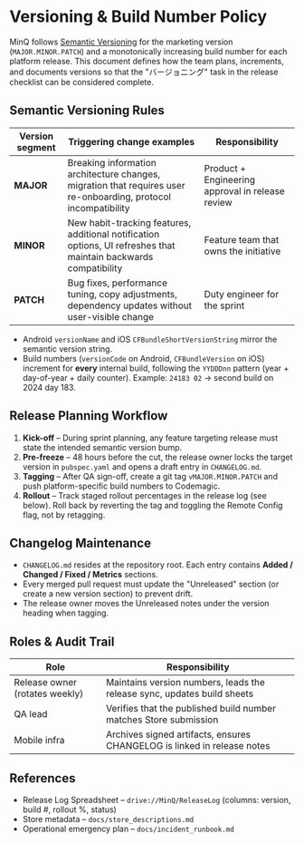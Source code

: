 # Versioning & Build Number Policy

MinQ follows [Semantic Versioning](https://semver.org) for the marketing version (`MAJOR.MINOR.PATCH`) and a monotonically
increasing build number for each platform release. This document defines how the team plans, increments, and documents
versions so that the "バージョニング" task in the release checklist can be considered complete.

## Semantic Versioning Rules

| Version segment | Triggering change examples | Responsibility |
| --- | --- | --- |
| **MAJOR** | Breaking information architecture changes, migration that requires user re-onboarding, protocol incompatibility | Product + Engineering approval in release review |
| **MINOR** | New habit-tracking features, additional notification options, UI refreshes that maintain backwards compatibility | Feature team that owns the initiative |
| **PATCH** | Bug fixes, performance tuning, copy adjustments, dependency updates without user-visible change | Duty engineer for the sprint |

* Android `versionName` and iOS `CFBundleShortVersionString` mirror the semantic version string.
* Build numbers (`versionCode` on Android, `CFBundleVersion` on iOS) increment for **every** internal build, following the
  `YYDDDnn` pattern (year + day-of-year + daily counter). Example: `24183 02` → second build on 2024 day 183.

## Release Planning Workflow

1. **Kick-off** – During sprint planning, any feature targeting release must state the intended semantic version bump.
2. **Pre-freeze** – 48 hours before the cut, the release owner locks the target version in `pubspec.yaml` and opens a draft
   entry in `CHANGELOG.md`.
3. **Tagging** – After QA sign-off, create a git tag `vMAJOR.MINOR.PATCH` and push platform-specific build numbers to
   Codemagic.
4. **Rollout** – Track staged rollout percentages in the release log (see below). Roll back by reverting the tag and
   toggling the Remote Config flag, not by retagging.

## Changelog Maintenance

* `CHANGELOG.md` resides at the repository root. Each entry contains **Added / Changed / Fixed / Metrics** sections.
* Every merged pull request must update the "Unreleased" section (or create a new version section) to prevent drift.
* The release owner moves the Unreleased notes under the version heading when tagging.

## Roles & Audit Trail

| Role | Responsibility |
| --- | --- |
| Release owner (rotates weekly) | Maintains version numbers, leads the release sync, updates build sheets |
| QA lead | Verifies that the published build number matches Store submission |
| Mobile infra | Archives signed artifacts, ensures CHANGELOG is linked in release notes |

## References

* Release Log Spreadsheet – `drive://MinQ/ReleaseLog` (columns: version, build #, rollout %, status)
* Store metadata – `docs/store_descriptions.md`
* Operational emergency plan – `docs/incident_runbook.md`
